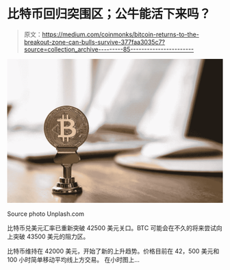 # 比特币回归突围区；公牛能活下来吗？

> 原文：<https://medium.com/coinmonks/bitcoin-returns-to-the-breakout-zone-can-bulls-survive-377faa3035c7?source=collection_archive---------85----------------------->

![](img/4d64f1af79123494b5542534735afb67.png)

Source photo Unplash.com

比特币兑美元汇率已重新突破 42500 美元关口。BTC 可能会在不久的将来尝试向上突破 43500 美元的阻力区。

比特币维持在 42000 美元，开始了新的上升趋势。价格目前在 42，500 美元和 100 小时简单移动平均线上方交易。
在小时图上…